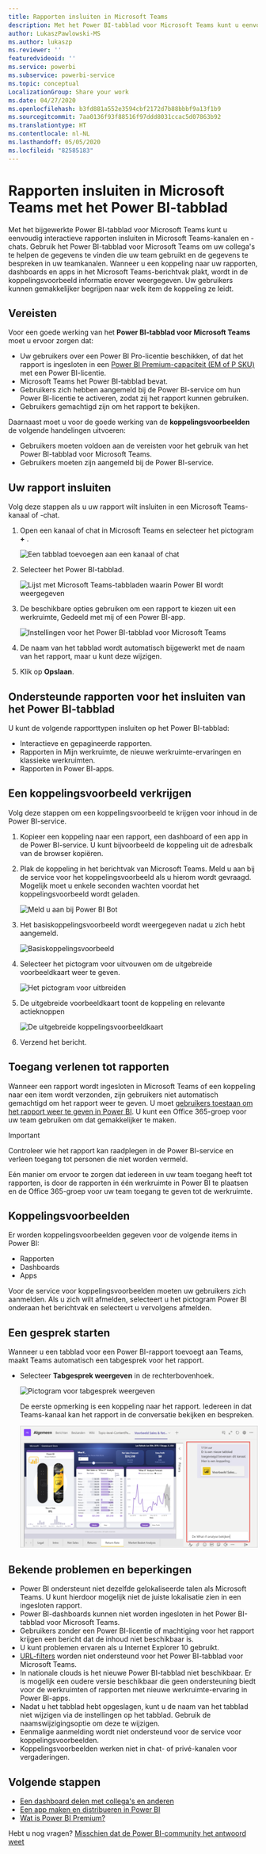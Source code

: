 ```yaml
---
title: Rapporten insluiten in Microsoft Teams
description: Met het Power BI-tabblad voor Microsoft Teams kunt u eenvoudig interactieve rapporten insluiten in kanalen en chats.
author: LukaszPawlowski-MS
ms.author: lukaszp
ms.reviewer: ''
featuredvideoid: ''
ms.service: powerbi
ms.subservice: powerbi-service
ms.topic: conceptual
LocalizationGroup: Share your work
ms.date: 04/27/2020
ms.openlocfilehash: b3fd881a552e3594cbf2172d7b88bbbf9a13f1b9
ms.sourcegitcommit: 7aa0136f93f88516f97ddd8031ccac5d07863b92
ms.translationtype: HT
ms.contentlocale: nl-NL
ms.lasthandoff: 05/05/2020
ms.locfileid: "82585183"
---
```

# <a name="embed-reports-in-microsoft-teams-with-the-power-bi-tab"></a>Rapporten insluiten in Microsoft Teams met het Power BI-tabblad

Met het bijgewerkte Power BI-tabblad voor Microsoft Teams kunt u eenvoudig interactieve rapporten insluiten in Microsoft Teams-kanalen en -chats. Gebruik het Power BI-tabblad voor Microsoft Teams om uw collega's te helpen de gegevens te vinden die uw team gebruikt en de gegevens te bespreken in uw teamkanalen.  Wanneer u een koppeling naar uw rapporten, dashboards en apps in het Microsoft Teams-berichtvak plakt, wordt in de koppelingsvoorbeeld informatie erover weergegeven. Uw gebruikers kunnen gemakkelijker begrijpen naar welk item de koppeling ze leidt.

## <a name="requirements"></a>Vereisten

Voor een goede werking van het **Power BI-tabblad voor Microsoft Teams** moet u ervoor zorgen dat:

- Uw gebruikers over een Power BI Pro-licentie beschikken, of dat het rapport is ingesloten in een [Power BI Premium-capaciteit (EM of P SKU)](service-premium-what-is.md) met een Power BI-licentie.
- Microsoft Teams het Power BI-tabblad bevat.
- Gebruikers zich hebben aangemeld bij de Power BI-service om hun Power BI-licentie te activeren, zodat zij het rapport kunnen gebruiken.
- Gebruikers gemachtigd zijn om het rapport te bekijken.

Daarnaast moet u voor de goede werking van de **koppelingsvoorbeelden** de volgende handelingen uitvoeren:
- Gebruikers moeten voldoen aan de vereisten voor het gebruik van het Power BI-tabblad voor Microsoft Teams.
- Gebruikers moeten zijn aangemeld bij de Power BI-service. 


## <a name="embed-your-report"></a>Uw rapport insluiten

Volg deze stappen als u uw rapport wilt insluiten in een Microsoft Teams-kanaal of -chat.

1. Open een kanaal of chat in Microsoft Teams en selecteer het pictogram **+** .

    ![Een tabblad toevoegen aan een kanaal of chat](media/service-embed-report-microsoft-teams/service-embed-report-microsoft-teams-add.png)

2. Selecteer het Power BI-tabblad.

    ![Lijst met Microsoft Teams-tabbladen waarin Power BI wordt weergegeven](media/service-embed-report-microsoft-teams/service-embed-report-microsoft-teams-tab.png)

3. De beschikbare opties gebruiken om een rapport te kiezen uit een werkruimte, Gedeeld met mij of een Power BI-app.

    ![Instellingen voor het Power BI-tabblad voor Microsoft Teams](media/service-embed-report-microsoft-teams/service-embed-report-microsoft-teams-tab-settings.png)

4. De naam van het tabblad wordt automatisch bijgewerkt met de naam van het rapport, maar u kunt deze wijzigen. 

5. Klik op **Opslaan**.

## <a name="supported-reports-for-embedding-the-power-bi-tab"></a>Ondersteunde rapporten voor het insluiten van het Power BI-tabblad
U kunt de volgende rapporttypen insluiten op het Power BI-tabblad:

- Interactieve en gepagineerde rapporten.
- Rapporten in Mijn werkruimte, de nieuwe werkruimte-ervaringen en klassieke werkruimten.
- Rapporten in Power BI-apps.

## <a name="get-a-link-preview"></a>Een koppelingsvoorbeeld verkrijgen

Volg deze stappen om een koppelingsvoorbeeld te krijgen voor inhoud in de Power BI-service.

1. Kopieer een koppeling naar een rapport, een dashboard of een app in de Power BI-service. U kunt bijvoorbeeld de koppeling uit de adresbalk van de browser kopiëren.

2. Plak de koppeling in het berichtvak van Microsoft Teams. Meld u aan bij de service voor het koppelingsvoorbeeld als u hierom wordt gevraagd. Mogelijk moet u enkele seconden wachten voordat het koppelingsvoorbeeld wordt geladen.

    ![Meld u aan bij Power BI Bot](media/service-embed-report-microsoft-teams/service-teams-link-preview-sign-in-needed.png)

3. Het basiskoppelingsvoorbeeld wordt weergegeven nadat u zich hebt aangemeld.

    ![Basiskoppelingsvoorbeeld](media/service-embed-report-microsoft-teams/service-teams-link-preview-basic.png)

4. Selecteer het pictogram voor uitvouwen om de uitgebreide voorbeeldkaart weer te geven.

    ![Het pictogram voor uitbreiden](media/service-embed-report-microsoft-teams/service-teams-link-preview-expand-icon.png)

5. De uitgebreide voorbeeldkaart toont de koppeling en relevante actieknoppen

    ![De uitgebreide koppelingsvoorbeeldkaart](media/service-embed-report-microsoft-teams/service-teams-link-preview-nice-card.png)

6. Verzend het bericht.



## <a name="grant-access-to-reports"></a>Toegang verlenen tot rapporten

Wanneer een rapport wordt ingesloten in Microsoft Teams of een koppeling naar een item wordt verzonden, zijn gebruikers niet automatisch gemachtigd om het rapport weer te geven. U moet [gebruikers toestaan om het rapport weer te geven in Power BI](service-share-dashboards.md). U kunt een Office 365-groep voor uw team gebruiken om dat gemakkelijker te maken. 

> [!IMPORTANT]
> Controleer wie het rapport kan raadplegen in de Power BI-service en verleen toegang tot personen die niet worden vermeld.

Eén manier om ervoor te zorgen dat iedereen in uw team toegang heeft tot rapporten, is door de rapporten in één werkruimte in Power BI te plaatsen en de Office 365-groep voor uw team toegang te geven tot de werkruimte.

## <a name="link-previews"></a>Koppelingsvoorbeelden 

Er worden koppelingsvoorbeelden gegeven voor de volgende items in Power BI:
- Rapporten
- Dashboards
- Apps

Voor de service voor koppelingsvoorbeelden moeten uw gebruikers zich aanmelden. Als u zich wilt afmelden, selecteert u het pictogram Power BI onderaan het berichtvak en selecteert u vervolgens afmelden.

## <a name="start-a-conversation"></a>Een gesprek starten

Wanneer u een tabblad voor een Power BI-rapport toevoegt aan Teams, maakt Teams automatisch een tabgesprek voor het rapport. 

- Selecteer **Tabgesprek weergeven** in de rechterbovenhoek.

    ![Pictogram voor tabgesprek weergeven](media/service-embed-report-microsoft-teams/power-bi-teams-conversation-icon.png)

    De eerste opmerking is een koppeling naar het rapport. Iedereen in dat Teams-kanaal kan het rapport in de conversatie bekijken en bespreken.

    ![Tabgesprek](media/service-embed-report-microsoft-teams/power-bi-teams-conversation-tab.png)

## <a name="known-issues-and-limitations"></a>Bekende problemen en beperkingen

- Power BI ondersteunt niet dezelfde gelokaliseerde talen als Microsoft Teams. U kunt hierdoor mogelijk niet de juiste lokalisatie zien in een ingesloten rapport.
- Power BI-dashboards kunnen niet worden ingesloten in het Power BI-tabblad voor Microsoft Teams.
- Gebruikers zonder een Power BI-licentie of machtiging voor het rapport krijgen een bericht dat de inhoud niet beschikbaar is.
- U kunt problemen ervaren als u Internet Explorer 10 gebruikt. <!--You can look at the [browsers support for Power BI](consumer/end-user-browsers.md) and for [Office 365](https://products.office.com/office-system-requirements#Browsers-section). -->
- [URL-filters](service-url-filters.md) worden niet ondersteund voor het Power BI-tabblad voor Microsoft Teams.
- In nationale clouds is het nieuwe Power BI-tabblad niet beschikbaar. Er is mogelijk een oudere versie beschikbaar die geen ondersteuning biedt voor de werkruimten of rapporten met nieuwe werkruimte-ervaring in Power BI-apps. 
- Nadat u het tabblad hebt opgeslagen, kunt u de naam van het tabblad niet wijzigen via de instellingen op het tabblad. Gebruik de naamswijzigingsoptie om deze te wijzigen.
- Eenmalige aanmelding wordt niet ondersteund voor de service voor koppelingsvoorbeelden.
- Koppelingsvoorbeelden werken niet in chat- of privé-kanalen voor vergaderingen.

## <a name="next-steps"></a>Volgende stappen
- [Een dashboard delen met collega's en anderen](service-share-dashboards.md)  
- [Een app maken en distribueren in Power BI](service-create-distribute-apps.md)  
- [Wat is Power BI Premium?](service-premium-what-is.md)

Hebt u nog vragen? [Misschien dat de Power BI-community het antwoord weet](https://community.powerbi.com/)
